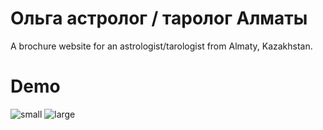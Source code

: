 # Ольга астролог / таролог Алматы

A brochure website for an astrologist/tarologist from Almaty, Kazakhstan.

# Demo

![small](https://user-images.githubusercontent.com/57053530/125388111-34331400-e39f-11eb-95a0-cb4ca3ca21c1.jpg)
![large](https://user-images.githubusercontent.com/57053530/125388114-34cbaa80-e39f-11eb-9b09-02aaff06beb1.jpg)
